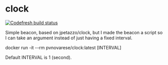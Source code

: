 # clock

[![Codefresh build status]( https://g.codefresh.io/api/badges/pipeline/novarese/default%2Fclock-test?type=cf-1&key=eyJhbGciOiJIUzI1NiJ9.NjBiNmI3NmU2OTg1ODM3ZmU2ODZiNmE5.WZIffzq3OQPvPXy6pn1TbA4z9fMsdlS1U_cliZXbxKg)]( https://g.codefresh.io/pipelines/edit/new/builds?id=60b6b7fe4417e48416843d11&pipeline=clock-test&projects=default&projectId=60b6b7aa4417e4bd7d843d0f)


Simple beacon, based on jpetazzo/clock, but I made the beacon a script so I can take an argument instead of just having a fixed interval.  

docker run -it --rm pvnovarese/clock:latest [INTERVAL] 

Default INTERVAL is 1 (second).

